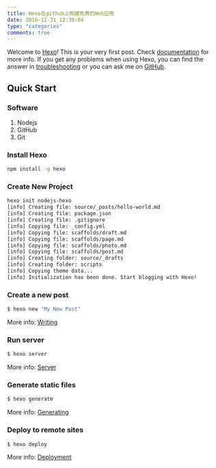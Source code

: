 ```yaml
---
title: Hexo在github上构建免费的Web应用
date: 2016-12-31 12:39:04
type: "categories"
comments: true
---
```

Welcome to [Hexo](https://hexo.io/)! This is your very first post. Check [documentation](https://hexo.io/docs/) for more info. If you get any problems when using Hexo, you can find the answer in [troubleshooting](https://hexo.io/docs/troubleshooting.html) or you can ask me on [GitHub](https://github.com/hexojs/hexo/issues).

## Quick Start

### Software
1. Nodejs
2. GitHub
3. Git

### Install Hexo

``` bash
npm install -g hexo
```

### Create New Project

``` bash
hexo init nodejs-hexo
[info] Creating file: source/_posts/hello-world.md
[info] Creating file: package.json
[info] Creating file: .gitignore
[info] Copying file: _config.yml
[info] Copying file: scaffolds/draft.md
[info] Copying file: scaffolds/page.md
[info] Copying file: scaffolds/photo.md
[info] Copying file: scaffolds/post.md
[info] Creating folder: source/_drafts
[info] Creating folder: scripts
[info] Copying theme data...
[info] Initialization has been done. Start blogging with Hexo!
```

### Create a new post

``` bash
$ hexo new "My New Post"
```

More info: [Writing](https://hexo.io/docs/writing.html)

### Run server

``` bash
$ hexo server
```

More info: [Server](https://hexo.io/docs/server.html)

### Generate static files

``` bash
$ hexo generate
```

More info: [Generating](https://hexo.io/docs/generating.html)

### Deploy to remote sites

``` bash
$ hexo deploy
```

More info: [Deployment](https://hexo.io/docs/deployment.html)
